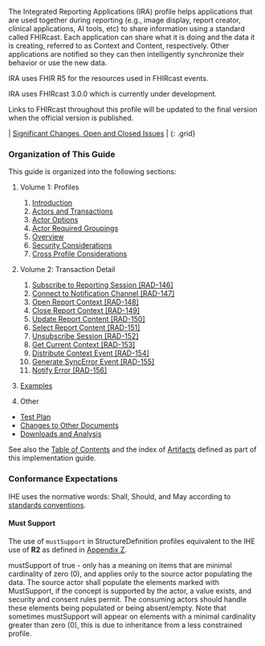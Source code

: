 
The Integrated Reporting Applications (IRA) profile helps applications that are used together during reporting (e.g., image display, report creator, clinical applications, AI tools, etc) to share information using a standard called FHIRcast. Each application can share what it is doing and the data it is creating, referred to as Context and Content, respectively. Other applications are notified so they can then intelligently synchronize their behavior or use the new data.

<div markdown="1" class="stu-note">

IRA uses FHIR R5 for the resources used in FHIRcast events.

IRA uses FHIRcast 3.0.0 which is currently under development.

Links to FHIRcast throughout this profile will be updated to the final version when the official version is published.

| [Significant Changes, Open and Closed Issues](issues.html) |
{: .grid}

</div>

### Organization of This Guide
This guide is organized into the following sections:

1. Volume 1: Profiles
   1. [Introduction](volume-1.html)
   1. [Actors and Transactions](volume-1.html#1531-integrating-reporting-applications)
   1. [Actor Options](volume-1.html#1532-ira-actor-options)
   1. [Actor Required Groupings](volume-1.html#1533-ira-required-actor-groupings)
   1. [Overview](volume-1.html#1534-ira-overview)
   1. [Security Considerations](volume-1.html#1535-ira-security-considerations)
   1. [Cross Profile Considerations](volume-1.html#1536-ira-cross-profile-considerations)

2. Volume 2: Transaction Detail
   1. [Subscribe to Reporting Session [RAD-146]](rad-146.html)
   1. [Connect to Notification Channel [RAD-147]](rad-147.html)
   1. [Open Report Context [RAD-148]](rad-148.html)
   1. [Close Report Context [RAD-149]](rad-149.html)
   1. [Update Report Content [RAD-150]](rad-150.html)
   1. [Select Report Content [RAD-151]](rad-151.html)
   1. [Unsubscribe Session [RAD-152]](rad-152.html)
   1. [Get Current Context [RAD-153]](rad-153.html)
   1. [Distribute Context Event [RAD-154]](rad-154.html)
   1. [Generate SyncError Event [RAD-155]](rad-155.html)
   1. [Notify Error [RAD-156]](rad-156.html)

3. [Examples](example.html)

4. Other
  - [Test Plan](testplan.html)
  - [Changes to Other Documents](other.html)
  - [Downloads and Analysis](download.html)

See also the [Table of Contents](toc.html) and the index of [Artifacts](artifacts.html) defined as part of this implementation guide.

### Conformance Expectations

IHE uses the normative words: Shall, Should, and May according to [standards conventions](https://profiles.ihe.net/GeneralIntro/ch-E.html).

#### Must Support

The use of ```mustSupport``` in StructureDefinition profiles equivalent to the IHE use of **R2** as defined in [Appendix Z](https://profiles.ihe.net/ITI/TF/Volume2/ch-Z.html#z.10-profiling-conventions-for-constraints-on-fhir).

mustSupport of true - only has a meaning on items that are minimal cardinality of zero (0), and applies only to the source actor populating the data. The source actor shall populate the elements marked with MustSupport, if the concept is supported by the actor, a value exists, and security and consent rules permit. 
The consuming actors should handle these elements being populated or being absent/empty. 
Note that sometimes mustSupport will appear on elements with a minimal cardinality greater than zero (0), this is due to inheritance from a less constrained profile.

